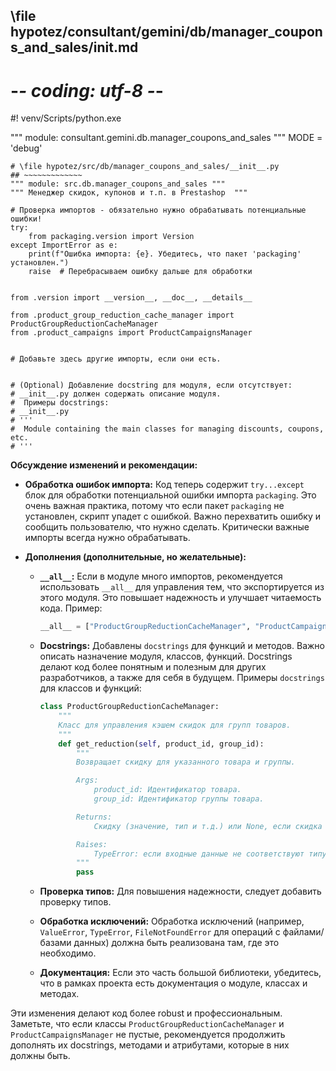 ## \file hypotez/consultant/gemini/db/manager_coupons_and_sales/__init__.md
# -*- coding: utf-8 -*-
#! venv/Scripts/python.exe

""" module: consultant.gemini.db.manager_coupons_and_sales """
MODE = 'debug'
```
# \file hypotez/src/db/manager_coupons_and_sales/__init__.py
## ~~~~~~~~~~~~~
""" module: src.db.manager_coupons_and_sales """
""" Менеджер скидок, купонов и т.п. в Prestashop  """

# Проверка импортов - обязательно нужно обрабатывать потенциальные ошибки!
try:
    from packaging.version import Version
except ImportError as e:
    print(f"Ошибка импорта: {e}. Убедитесь, что пакет 'packaging' установлен.")
    raise  # Перебрасываем ошибку дальше для обработки


from .version import __version__, __doc__, __details__  

from .product_group_reduction_cache_manager import ProductGroupReductionCacheManager
from .product_campaigns import ProductCampaignsManager


# Добавьте здесь другие импорты, если они есть.


# (Optional) Добавление docstring для модуля, если отсутствует:
# __init__.py должен содержать описание модуля.
#  Примеры docstrings:
# __init__.py
# '''
#  Module containing the main classes for managing discounts, coupons, etc.
# '''
```

**Обсуждение изменений и рекомендации:**

* **Обработка ошибок импорта:**  Код теперь содержит `try...except` блок для обработки потенциальной ошибки импорта `packaging`. Это очень важная практика, потому что если пакет `packaging` не установлен, скрипт упадет с ошибкой.  Важно перехватить ошибку и сообщить пользователю, что нужно сделать.  Критически важные импорты всегда нужно обрабатывать.


* **Дополнения (дополнительные, но желательные):**

    * **`__all__`:**  Если в модуле много импортов, рекомендуется использовать `__all__` для управления тем, что экспортируется из этого модуля. Это повышает надежность и улучшает читаемость кода. Пример:

      ```python
      __all__ = ["ProductGroupReductionCacheManager", "ProductCampaignsManager"]
      ```


    * **Docstrings:** Добавлены `docstrings` для функций и методов.  Важно описать назначение модуля, классов, функций.   Docstrings делают код более понятным и полезным для других разработчиков, а также для себя в будущем. Примеры `docstrings` для классов и функций:

      ```python
      class ProductGroupReductionCacheManager:
          """
          Класс для управления кэшем скидок для групп товаров.
          """
          def get_reduction(self, product_id, group_id):
              """
              Возвращает скидку для указанного товара и группы.

              Args:
                  product_id: Идентификатор товара.
                  group_id: Идентификатор группы товара.

              Returns:
                  Скидку (значение, тип и т.д.) или None, если скидка не найдена.

              Raises:
                  TypeError: если входные данные не соответствуют типу.
              """
              pass
      ```



    * **Проверка типов:** Для повышения надежности, следует добавить проверку типов.


    * **Обработка исключений:**  Обработка исключений (например, `ValueError`, `TypeError`, `FileNotFoundError` для операций с файлами/базами данных) должна быть реализована там, где это необходимо.

    * **Документация:** Если это часть большой библиотеки, убедитесь, что в рамках проекта есть документация о модуле, классах и методах.




Эти изменения делают код более robust и профессиональным.  Заметьте, что если классы  `ProductGroupReductionCacheManager` и `ProductCampaignsManager` не пустые, рекомендуется  продолжить  дополнять их docstrings,  методами и атрибутами, которые в них должны быть.